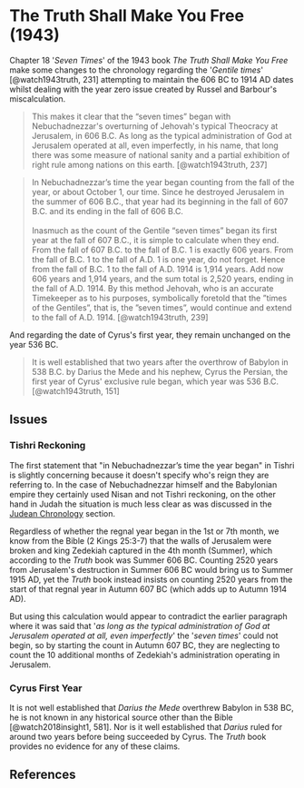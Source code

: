 # The Truth Shall Make You Free (1943)

Chapter 18 '_Seven Times_' of the 1943 book _The Truth Shall Make You Free_ make some changes to the chronology
regarding the '_Gentile times_' [@watch1943truth, 231] attempting to maintain the 606 BC to 1914 AD dates whilst dealing
with the year zero issue created by Russel and Barbour's miscalculation.

> This makes it clear that the “seven times” began
  with Nebuchadnezzar's overturning of Jehovah's typical Theocracy at Jerusalem, in 606
  B.C. As long as the typical administration of
  God at Jerusalem operated at all, even imperfectly,
  in his name, that long there was some
  measure of national sanity and a partial exhibition
  of right rule among nations on this earth. [@watch1943truth, 237]

> In Nebuchadnezzar’s time the year began counting from the fall of the year, or about October
  1, our time. Since he destroyed Jerusalem in the summer of 606 B.C., that year had its
  beginning in the fall of 607 B.C. and its ending in the fall of 606 B.C.
  <br><br>
  Inasmuch as the count of the Gentile “seven times” began its first year at the fall of 607 B.C.,
  it is simple to calculate when they end. From the fall of 607 B.C. to the fall of B.C. 1 is exactly
  606 years. From the fall of B.C. 1 to the fall of A.D. 1 is one year, do not forget. Hence from
  the fall of B.C. 1 to the fall of A.D. 1914 is 1,914 years. Add now 606 years and 1,914 years, and
  the sum total is 2,520 years, ending in the fall of A.D. 1914. By this method Jehovah, who is an
  accurate Timekeeper as to his purposes, symbolically foretold that the ”times of the Gentiles”,
  that is, the ”seven times”, would continue and extend to the fall of A.D. 1914. [@watch1943truth, 239]

And regarding the date of Cyrus's first year, they remain unchanged on the year 536 BC.

> It is well established that two years
  after the overthrow of Babylon in 538 B.C. by
  Darius the Mede and his nephew, Cyrus the
  Persian, the first year of Cyrus' exclusive rule
  began, which year was 536 B.C. [@watch1943truth, 151]

## Issues

### Tishri Reckoning

The first statement that "in Nebuchadnezzar’s time the year began" in Tishri is slightly concerning because
it doesn't specify who's reign they are referring to.
In the case of Nebuchadnezzar himself and the Babylonian empire they certainly used Nisan and not Tishri reckoning,
on the other hand in Judah the situation is much less clear as was discussed in the 
[Judean Chronology](../../judean/README.md) section.

Regardless of whether the regnal year began in the 1st or 7th month, we know from the Bible (2 Kings 25:3-7) that 
the walls of Jerusalem were broken and king Zedekiah captured in the 4th month (Summer), which according to the _Truth_ 
book was Summer 606 BC. 
Counting 2520 years from Jerusalem's destruction in Summer 606 BC would bring us to Summer 1915 AD, 
yet the _Truth_ book instead insists on counting 2520 years from the start of that 
regnal year in Autumn 607 BC (which adds up to Autumn 1914 AD). 

But using this calculation would appear to contradict the earlier paragraph where it was said that 
'_as long as the typical administration of God at Jerusalem operated at all, even imperfectly_' the '_seven times_'
could not begin, so by starting the count in Autumn 607 BC, they are neglecting to count the 10 additional months of 
Zedekiah's administration operating in Jerusalem.

### Cyrus First Year

It is not well established that _Darius the Mede_ overthrew Babylon in 538 BC, he is not known in any
historical source other than the Bible [@watch2018insight1, 581]. Nor is it well established that _Darius_ ruled for
around two years before being succeeded by Cyrus. The _Truth_ book provides no evidence for any of these claims.

## References
